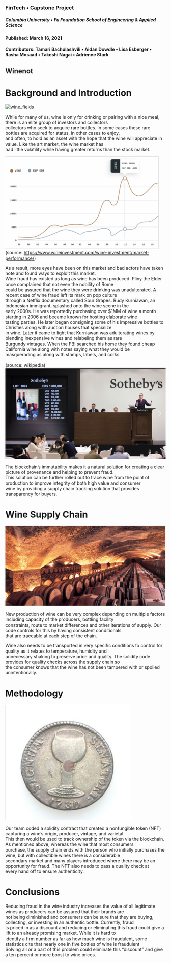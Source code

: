 ### FinTech • Capstone Project
##### Columbia University • Fu Foundation School of Engineering & Applied Science
#### Published:  March 16, 2021
#### Contributors: Tamari Bachulashvili • Aidan Dowdle • Lisa Esberger • Rasha Mosaad • Takeshi Nagai • Adrienne Stark

## Winenot

# Background and Introduction

![wine_fields](https://github.com/1monalisa1/CU-Capstone-Team-4/blob/main/png_file/wine_fields.png)

While for many of us, wine is only for drinking or pairing with a nice meal, there is an elite group of investors and collectors<br>
collectors who seek to acquire rare bottles. In some cases these rare bottles are acquired for status, in other cases to enjoy,<br>
and often, to hold as an asset with the hope that the wine will appreciate in value. Like the art market, the wine market has<br> 
had little volatility while having greater returns than the stock market.<br>

![snp](https://github.com/1monalisa1/CU-Capstone-Team-4/blob/main/png_file/snp.png)
(source: https://www.wineinvestment.com/wine-investment/market-performance/)<br>

As a result, more eyes have been on this market and bad actors have taken note and found ways to exploit this market.<br>
Wine fraud has existed as long as wine has been produced. Pliny the Elder once complained that not even the nobility of Rome<br>
could be assured that the wine they were drinking was unadulterated. A recent case of wine fraud left its mark on pop culture<br> 
through a Netflix documentary called Sour Grapes. Rudy Kurniawan, an Indonesian immigrant, splashed onto the wine scene in the<br> 
early 2000s. He was reportedly purchasing over $1MM of wine a month starting in 2006 and became known for hosting elaborate wine <br>
tasting parties. He later began consigning some of his impressive bottles to Christies along with auction houses that specialize<br>
in wine. Later it came to light that Kurniawan was adulterating wines by blending inexpensive wines and relabeling them as rare<br>
Burgundy vintages.  When the FBI searched his home they found cheap California wine along with notes saying what they would be<br>
masquerading as along with stamps, labels, and corks.<br>  
(source: wikipedia)
![sotheybs](https://github.com/1monalisa1/CU-Capstone-Team-4/blob/main/png_file/sotheybs.png)



The blockchain’s immutability makes it a natural solution for creating a clear picture of provenance and helping to prevent fraud.<br>
This solution can be further rolled out to trace wine from the point of production to improve integrity of both high value and consumer<br>
wine by providing a supply chain tracking solution that provides transparency for buyers.<br>

# Wine Supply Chain
![barrels](https://github.com/1monalisa1/CU-Capstone-Team-4/blob/main/png_file/barrels.png)

New production of wine can be very complex depending on multiple factors including capacity of the producers, bottling facility<br>
constraints, route to market differences and other iterations of supply.  Our code controls for this by having consistent conditionals<br>
that are traceable at each step of the chain.<br>       

Wine also needs to be transported in very specific conditions to control for quality as it relates to temperature, humidity and<br>
unnecessary shaking to preserve price and quality.  The solidity code provides for quality checks across the supply chain so<br>
the consumer knows that the wine has not been tampered with or spoiled unintentionally.<br> 


# Methodology
![token](https://github.com/1monalisa1/CU-Capstone-Team-4/blob/main/png_file/token.png)

Our team coded a solidity contract that created a nonfungible token (NFT) capturing a wine’s origin, producer, vintage, and varietal.<br>
This then would be used to track ownership of the token via the blockchain. As mentioned above, whereas the wine that most consumers<br> 
purchase, the supply chain ends with the person who initially purchases the wine, but with collectible wines there is a considerable<br> 
secondary market and many players introduced where there may be an opportunity for fraud. The NFT also needs to pass a quality check at<br>
every hand off to ensure authenticity.<br> 


# Conclusions

Reducing fraud in the wine industry increases the value of all legitimate wines as producers can be assured that their brands are<br>
not being diminished and consumers can be sure that they are buying, collecting, or investing in an authentic bottle. Currently, fraud<br>
is priced in as a discount and reducing or eliminating this fraud could give a lift to an already promising market. While it is hard to<br>
identify a firm number as far as how much wine is fraudulent, some statistics cite that nearly one in five bottles of wine is fraudulent<br>
Solving all or a part of this problem could eliminate this “discount” and give a ten percent or more boost to wine prices.<br> 

